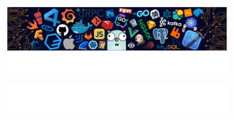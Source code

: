 <img align="center" src="https://github.com/AlexRoman777/AlexRoman777/blob/stats/images/banner07.png">

<img align="center" src="https://github.com/AlexRoman777/AlexRoman777/blob/stats/images/banner08.svg">


<p align="center">
  <img src="https://github.com/AlexRoman777/AlexRoman777/blob/stats/others/footer.svg" alt="Footer" />
</p>
